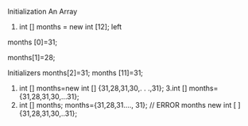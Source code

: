 Initialization An Array

1. int [] months = new int [12]; left

months [0]=31;

months[1]=28;

Initializers
months[2]=31;
months [11]=31;
1. int [] months=new int [] {31,28,31,30,. . .,31};
3.int [] months={31,28,31,30,...31};
1. int [] months;
months={31,28,31...., 31}; // ERROR
months new int [ ] {31,28,31,30,..31};
